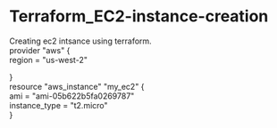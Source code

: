 # Terraform_EC2-instance-creation
Creating ec2 intsance using terraform.
<br>
provider "aws" {
    <br>
    region = "us-west-2" 
    <br>
    
}
<br>
resource "aws_instance" "my_ec2" {
    <br>
    ami = "ami-05b622b5fa0269787"
    <br>
    instance_type = "t2.micro"
    <br>
}